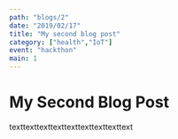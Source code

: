 ```yaml
---
path: "blogs/2"
date: "2019/02/17"
title: "My second blog post"
category: ["health","IoT"]
event: "hackthon"
main: 1
---
```


# My Second Blog Post
texttexttexttexttexttexttexttexttext